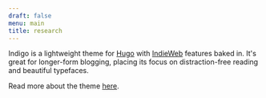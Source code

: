 ```yaml
---
draft: false
menu: main
title: research
---
```


Indigo is a lightweight theme for [Hugo][hugo] with [IndieWeb][indieweb] features baked in. It's great for longer-form blogging, placing its focus on distraction-free reading and beautiful typefaces.

Read more about the theme [here][intro].

[hugo]: https://gohugo.io
[indieweb]: https://indieweb.org/
[intro]: /post/introducing-indigo
